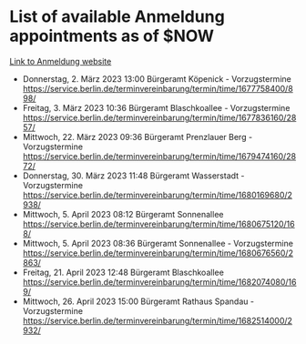 # List of available Anmeldung appointments as of $NOW
[Link to Anmeldung website](https://service.berlin.de/terminvereinbarung/termin/tag.php?termin=1&anliegen[]=120686&dienstleisterlist=122210,122217,327316,122219,327312,122227,327314,122231,327346,122243,327348,122254,122252,329742,122260,329745,122262,329748,122271,327278,122273,327274,122277,327276,330436,122280,327294,122282,327290,122284,327292,122291,327270,122285,327266,122286,327264,122296,327268,150230,329760,122297,327286,122294,327284,122312,329763,122314,329775,122304,327330,122311,327334,122309,327332,317869,122281,327352,122279,329772,122283,122276,327324,122274,327326,122267,329766,122246,327318,122251,327320,122257,327322,122208,327298,122226,327300&herkunft=http%3A%2F%2Fservice.berlin.de%2Fdienstleistung%2F120686%2F)
- Donnerstag, 2. März 2023 13:00 Bürgeramt Köpenick - Vorzugstermine https://service.berlin.de/terminvereinbarung/termin/time/1677758400/898/
- Freitag, 3. März 2023 10:36 Bürgeramt Blaschkoallee - Vorzugstermine https://service.berlin.de/terminvereinbarung/termin/time/1677836160/2857/
- Mittwoch, 22. März 2023 09:36 Bürgeramt Prenzlauer Berg - Vorzugstermine https://service.berlin.de/terminvereinbarung/termin/time/1679474160/2872/
- Donnerstag, 30. März 2023 11:48 Bürgeramt Wasserstadt - Vorzugstermine https://service.berlin.de/terminvereinbarung/termin/time/1680169680/2938/
- Mittwoch, 5. April 2023 08:12 Bürgeramt Sonnenallee https://service.berlin.de/terminvereinbarung/termin/time/1680675120/168/
- Mittwoch, 5. April 2023 08:36 Bürgeramt Sonnenallee - Vorzugstermine https://service.berlin.de/terminvereinbarung/termin/time/1680676560/2863/
- Freitag, 21. April 2023 12:48 Bürgeramt Blaschkoallee https://service.berlin.de/terminvereinbarung/termin/time/1682074080/169/
- Mittwoch, 26. April 2023 15:00 Bürgeramt Rathaus Spandau - Vorzugstermine https://service.berlin.de/terminvereinbarung/termin/time/1682514000/2932/
